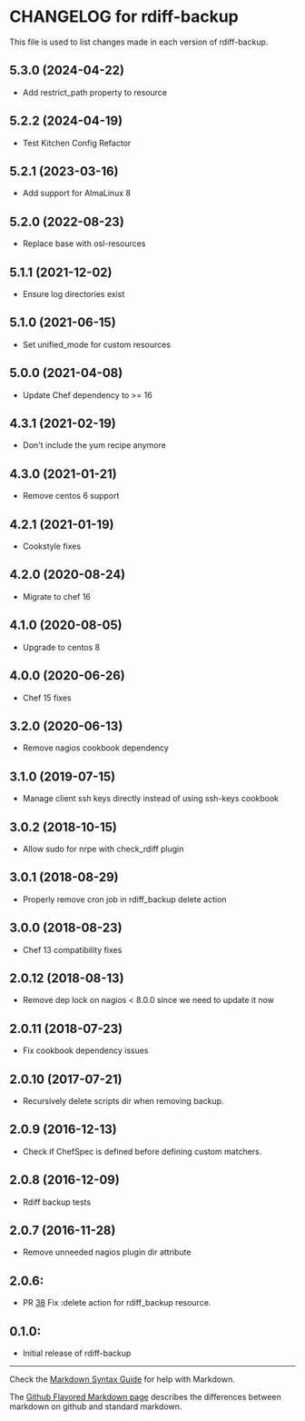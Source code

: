 # CHANGELOG for rdiff-backup

This file is used to list changes made in each version of rdiff-backup.

5.3.0 (2024-04-22)
------------------
- Add restrict_path property to resource

5.2.2 (2024-04-19)
------------------
- Test Kitchen Config Refactor

5.2.1 (2023-03-16)
------------------
- Add support for AlmaLinux 8

5.2.0 (2022-08-23)
------------------
- Replace base with osl-resources

5.1.1 (2021-12-02)
------------------
- Ensure log directories exist

5.1.0 (2021-06-15)
------------------
- Set unified_mode for custom resources

5.0.0 (2021-04-08)
------------------
- Update Chef dependency to >= 16

4.3.1 (2021-02-19)
------------------
- Don't include the yum recipe anymore

4.3.0 (2021-01-21)
------------------
- Remove centos 6 support

4.2.1 (2021-01-19)
------------------
- Cookstyle fixes

4.2.0 (2020-08-24)
------------------
- Migrate to chef 16

4.1.0 (2020-08-05)
------------------
- Upgrade to centos 8

4.0.0 (2020-06-26)
------------------
- Chef 15 fixes

3.2.0 (2020-06-13)
------------------
- Remove nagios cookbook dependency

3.1.0 (2019-07-15)
------------------
- Manage client ssh keys directly instead of using ssh-keys cookbook

3.0.2 (2018-10-15)
------------------
- Allow sudo for nrpe with check_rdiff plugin

3.0.1 (2018-08-29)
------------------
- Properly remove cron job in rdiff_backup delete action

3.0.0 (2018-08-23)
------------------
- Chef 13 compatibility fixes

2.0.12 (2018-08-13)
-------------------
- Remove dep lock on nagios < 8.0.0 since we need to update it now

2.0.11 (2018-07-23)
-------------------
- Fix cookbook dependency issues

2.0.10 (2017-07-21)
-------------------
- Recursively delete scripts dir when removing backup. 

2.0.9 (2016-12-13)
------------------
- Check if ChefSpec is defined before defining custom matchers.

2.0.8 (2016-12-09)
------------------
- Rdiff backup tests

2.0.7 (2016-11-28)
------------------
- Remove unneeded nagios plugin dir attribute

## 2.0.6:

* PR [38](https://github.com/osuosl-cookbooks/rdiff-backup/pull/38) Fix :delete action for rdiff_backup resource.

## 0.1.0:

* Initial release of rdiff-backup

- - -
Check the [Markdown Syntax Guide](http://daringfireball.net/projects/markdown/syntax) for help with Markdown.

The [Github Flavored Markdown page](http://github.github.com/github-flavored-markdown/) describes the differences between markdown on github and standard markdown.
